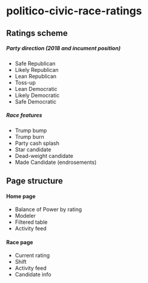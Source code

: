 # politico-civic-race-ratings


## Ratings scheme

##### Party direction (2018 and incument position)
- Safe Republican
- Likely Republican
- Lean Republican
- Toss-up
- Lean Democratic
- Likely Democratic
- Safe Democratic

##### Race features

- Trump bump
- Trump burn
- Party cash splash
- Star candidate
- Dead-weight candidate
- Made Candidate (endrosements)


## Page structure

#### Home page

- Balance of Power by rating
- Modeler
- Filtered table
- Activity feed

#### Race page

- Current rating
- Shift
- Activity feed
- Candidate info





